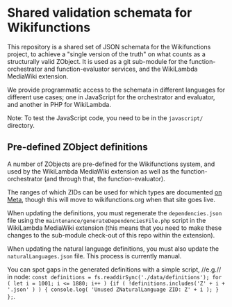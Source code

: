 # Shared validation schemata for Wikifunctions

This repository is a shared set of JSON schemata for the Wikifunctions project, to achieve a "single version of the truth" on what counts as a structurally valid ZObject. It is used as a git sub-module for the function-orchestrator and function-evaluator services, and the WikiLambda MediaWiki extension.

We provide programmatic access to the schemata in different languages for different use cases; one in JavaScript for the orchestrator and evaluator, and another in PHP for WikiLambda.

Note: To test the JavaScript code, you need to be in the `javascript/` directory.

## Pre-defined ZObject definitions

A number of ZObjects are pre-defined for the Wikifunctions system, and used by the WikiLambda MediaWiki extension as well as the function-orchestrator (and through that, the function-evaluator).

The ranges of which ZIDs can be used for which types are documented [on Meta](https://meta.wikimedia.org/wiki/Abstract_Wikipedia/Reserved_ZIDs), though this will move to wikifunctions.org when that site goes live.

When updating the definitions, you must regenerate the `dependencies.json` file using the `maintenance/generateDependenciesFile.php` script in the WikiLambda MediaWiki extension (this means that you need to make these changes to the sub-module check-out of this repo within the extension).

When updating the natural language definitions, you must also update the `naturalLanguages.json` file. This process is currently manual.

You can spot gaps in the generated definitions with a simple script, //e.g.// in node: `const definitions = fs.readdirSync('./data/definitions'); for ( let i = 1001; i <= 1880; i++ ) {if ( !definitions.includes('Z' + i + '.json' ) ) { console.log( 'Unused ZNaturalLanguage ZID: Z' + i ); } };`.
